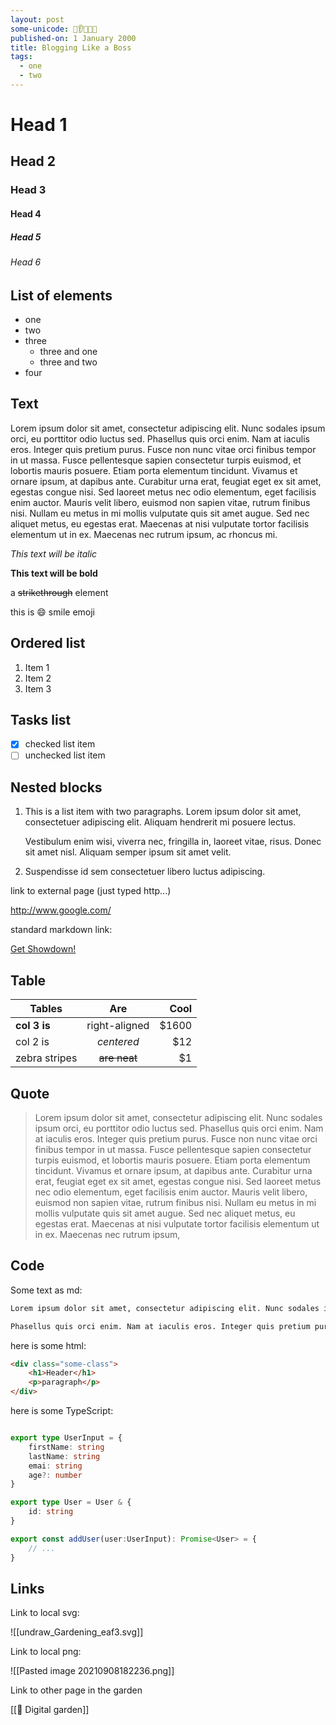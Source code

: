 ```yaml
---
layout: post
some-unicode: 🚀👂😁🧨🎸
published-on: 1 January 2000
title: Blogging Like a Boss
tags:
  - one
  - two
---
```


# Head 1
## Head 2
### Head 3
#### Head 4
##### Head 5
###### Head 6

## List of elements
- one
- two
- three
	* three and one
	* three and two
- four

## Text
Lorem ipsum dolor sit amet, consectetur adipiscing elit. Nunc sodales ipsum orci, eu porttitor odio luctus sed. Phasellus quis orci enim. Nam at iaculis eros. Integer quis pretium purus. Fusce non nunc vitae orci finibus tempor in ut massa. Fusce pellentesque sapien consectetur turpis euismod, et lobortis mauris posuere. Etiam porta elementum tincidunt. Vivamus et ornare ipsum, at dapibus ante. Curabitur urna erat, feugiat eget ex sit amet, egestas congue nisi. Sed laoreet metus nec odio elementum, eget facilisis enim auctor. Mauris velit libero, euismod non sapien vitae, rutrum finibus nisi. Nullam eu metus in mi mollis vulputate quis sit amet augue. Sed nec aliquet metus, eu egestas erat. Maecenas at nisi vulputate tortor facilisis elementum ut in ex. Maecenas nec rutrum ipsum, ac rhoncus mi.


*This text will be italic*

**This text will be bold**


a ~~strikethrough~~ element

this is :smile: smile emoji

## Ordered list


1. Item 1
2. Item 2
3. Item 3

## Tasks list


- [x] checked list item
- [ ] unchecked list item

## Nested blocks


1.  This is a list item with two paragraphs. Lorem ipsum dolor
    sit amet, consectetuer adipiscing elit. Aliquam hendrerit
    mi posuere lectus.

    Vestibulum enim wisi, viverra nec, fringilla in, laoreet
    vitae, risus. Donec sit amet nisl. Aliquam semper ipsum
    sit amet velit.

2.  Suspendisse id sem consectetuer libero luctus adipiscing.


link to external page (just typed http...)

 http://www.google.com/

standard markdown link:

[Get Showdown!](https://github.com/showdownjs/showdown)

## Table

| Tables        | Are           | Cool  |
| ------------- |:-------------:| -----:|
| **col 3 is**  | right-aligned | $1600 |
| col 2 is      | *centered*    |   $12 |
| zebra stripes | ~~are neat~~  |    $1 |

## Quote
> Lorem ipsum dolor sit amet, consectetur adipiscing elit. Nunc sodales ipsum orci, eu porttitor odio luctus sed. Phasellus quis orci enim. Nam at iaculis eros. Integer quis pretium purus. Fusce non nunc vitae orci finibus tempor in ut massa. Fusce pellentesque sapien consectetur turpis euismod, et lobortis mauris posuere. Etiam porta elementum tincidunt. Vivamus et ornare ipsum, at dapibus ante. Curabitur urna erat, feugiat eget ex sit amet, egestas congue nisi. Sed laoreet metus nec odio elementum, eget facilisis enim auctor. Mauris velit libero, euismod non sapien vitae, rutrum finibus nisi. Nullam eu metus in mi mollis vulputate quis sit amet augue. Sed nec aliquet metus, eu egestas erat. Maecenas at nisi vulputate tortor facilisis elementum ut in ex. Maecenas nec rutrum ipsum,

## Code

Some text as md:

```md
Lorem ipsum dolor sit amet, consectetur adipiscing elit. Nunc sodales ipsum orci, eu porttitor odio luctus sed. 

Phasellus quis orci enim. Nam at iaculis eros. Integer quis pretium purus. 
```


here is some html:

```html
<div class="some-class">
	<h1>Header</h1>
	<p>paragraph</p>
</div>
```

here is some TypeScript:

```ts

export type UserInput = {
	firstName: string
	lastName: string
	emai: string
	age?: number
}

export type User = User & {
	id: string
}

export const addUser(user:UserInput): Promise<User> = {
	// ...
}

```


## Links

Link to local svg:

![[undraw_Gardening_eaf3.svg]]

Link to local png:

![[Pasted image 20210908182236.png]]


Link to other page in the garden

[[🌹 Digital garden]]
